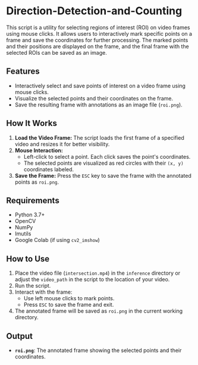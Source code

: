 # Direction-Detection-and-Counting

This script is a utility for selecting regions of interest (ROI) on video frames using mouse clicks. It allows users to interactively mark specific points on a frame and save the coordinates for further processing. The marked points and their positions are displayed on the frame, and the final frame with the selected ROIs can be saved as an image.

## Features
- Interactively select and save points of interest on a video frame using mouse clicks.
- Visualize the selected points and their coordinates on the frame.
- Save the resulting frame with annotations as an image file (`roi.png`).

## How It Works
1. **Load the Video Frame:** The script loads the first frame of a specified video and resizes it for better visibility.
2. **Mouse Interaction:**
   - Left-click to select a point. Each click saves the point's coordinates.
   - The selected points are visualized as red circles with their `(x, y)` coordinates labeled.
3. **Save the Frame:** Press the `ESC` key to save the frame with the annotated points as `roi.png`.

## Requirements
- Python 3.7+
- OpenCV
- NumPy
- Imutils
- Google Colab (if using `cv2_imshow`)

## How to Use
1. Place the video file (`intersection.mp4`) in the `inference` directory or adjust the `video_path` in the script to the location of your video.
2. Run the script.
3. Interact with the frame:
   - Use left mouse clicks to mark points.
   - Press `ESC` to save the frame and exit.
4. The annotated frame will be saved as `roi.png` in the current working directory.

## Output
- **`roi.png`**: The annotated frame showing the selected points and their coordinates.
